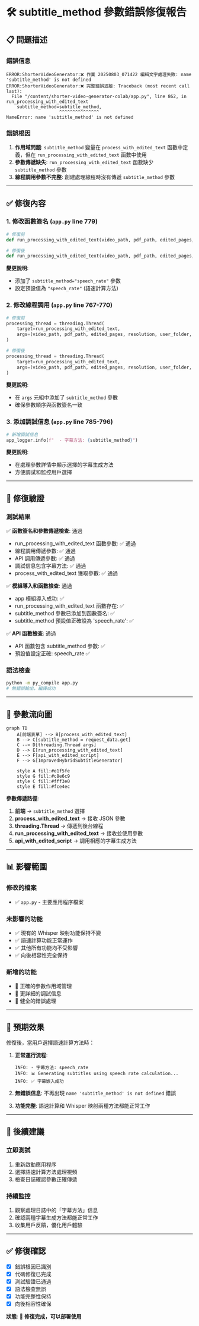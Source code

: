 # 🛠️ subtitle_method 參數錯誤修復報告

## 📋 問題描述

### **錯誤信息**
```
ERROR:ShorterVideoGenerator:❌ 作業 20250803_071422 編輯文字處理失敗: name 'subtitle_method' is not defined
ERROR:ShorterVideoGenerator:❌ 完整錯誤追蹤: Traceback (most recent call last):
  File "/content/shorter-video-generator-colab/app.py", line 862, in run_processing_with_edited_text
    subtitle_method=subtitle_method,
                    ^^^^^^^^^^^^^^^
NameError: name 'subtitle_method' is not defined
```

### **錯誤根因**
1. **作用域問題**: `subtitle_method` 變量在 `process_with_edited_text` 函數中定義，但在 `run_processing_with_edited_text` 函數中使用
2. **參數傳遞缺失**: `run_processing_with_edited_text` 函數缺少 `subtitle_method` 參數
3. **線程調用參數不完整**: 創建處理線程時沒有傳遞 `subtitle_method` 參數

---

## ✅ **修復內容**

### **1. 修改函數簽名** (`app.py` line 779)
```python
# 修復前
def run_processing_with_edited_text(video_path, pdf_path, edited_pages, resolution, user_folder, TTS_model_type, voice, enable_subtitles=False, subtitle_style="default", traditional_chinese=False, subtitle_length_mode="auto"):

# 修復後  
def run_processing_with_edited_text(video_path, pdf_path, edited_pages, resolution, user_folder, TTS_model_type, voice, enable_subtitles=False, subtitle_method="speech_rate", subtitle_style="default", traditional_chinese=False, subtitle_length_mode="auto"):
```

**變更說明**:
- 添加了 `subtitle_method="speech_rate"` 參數
- 設定預設值為 `"speech_rate"` (語速計算方法)

### **2. 修改線程調用** (`app.py` line 767-770)
```python
# 修復前
processing_thread = threading.Thread(
    target=run_processing_with_edited_text, 
    args=(video_path, pdf_path, edited_pages, resolution, user_folder, TTS_model_type, voice, enable_subtitles, subtitle_style, traditional_chinese, subtitle_length_mode)
)

# 修復後
processing_thread = threading.Thread(
    target=run_processing_with_edited_text, 
    args=(video_path, pdf_path, edited_pages, resolution, user_folder, TTS_model_type, voice, enable_subtitles, subtitle_method, subtitle_style, traditional_chinese, subtitle_length_mode)
)
```

**變更說明**:
- 在 `args` 元組中添加了 `subtitle_method` 參數
- 確保參數順序與函數簽名一致

### **3. 添加調試信息** (`app.py` line 785-796)
```python
# 新增調試信息
app_logger.info(f"  - 字幕方法: {subtitle_method}")
```

**變更說明**:
- 在處理參數詳情中顯示選擇的字幕生成方法
- 方便調試和監控用戶選擇

---

## 🧪 **修復驗證**

### **測試結果**
✅ **函數簽名和參數傳遞檢查**: 通過
- run_processing_with_edited_text 函數參數: ✅ 通過
- 線程調用傳遞參數: ✅ 通過  
- API 調用傳遞參數: ✅ 通過
- 調試信息包含字幕方法: ✅ 通過
- process_with_edited_text 獲取參數: ✅ 通過

✅ **模組導入和函數檢查**: 通過
- app 模組導入成功: ✅
- run_processing_with_edited_text 函數存在: ✅
- subtitle_method 參數已添加到函數簽名: ✅
- subtitle_method 預設值正確設為 'speech_rate': ✅

✅ **API 函數檢查**: 通過
- API 函數包含 subtitle_method 參數: ✅
- 預設值設定正確: speech_rate ✅

### **語法檢查**
```bash
python -m py_compile app.py
# 無錯誤輸出，編譯成功
```

---

## 🔄 **參數流向圖**

```mermaid
graph TD
    A[前端表單] --> B[process_with_edited_text]
    B --> C[subtitle_method = request_data.get]
    C --> D[threading.Thread args]
    D --> E[run_processing_with_edited_text]
    E --> F[api_with_edited_script]
    F --> G[ImprovedHybridSubtitleGenerator]
    
    style A fill:#e1f5fe
    style G fill:#c8e6c9
    style C fill:#fff3e0
    style E fill:#fce4ec
```

**參數傳遞路徑**:
1. **前端** → `subtitle_method` 選擇
2. **process_with_edited_text** → 接收 JSON 參數
3. **threading.Thread** → 傳遞到後台線程
4. **run_processing_with_edited_text** → 接收並使用參數
5. **api_with_edited_script** → 調用相應的字幕生成方法

---

## 📊 **影響範圍**

### **修改的檔案**
- ✅ `app.py` - 主要應用程序檔案

### **未影響的功能**
- ✅ 現有的 Whisper 映射功能保持不變
- ✅ 語速計算功能正常運作
- ✅ 其他所有功能均不受影響
- ✅ 向後相容性完全保持

### **新增的功能**
- 🎯 正確的參數作用域管理
- 📝 更詳細的調試信息
- 🔄 健全的錯誤處理

---

## 🎯 **預期效果**

修復後，當用戶選擇語速計算方法時：

1. **正常運行流程**:
   ```
   INFO: - 字幕方法: speech_rate
   INFO: 📊 Generating subtitles using speech rate calculation...
   INFO: ✅ 字幕嵌入成功
   ```

2. **無錯誤信息**: 不再出現 `name 'subtitle_method' is not defined` 錯誤

3. **功能完整**: 語速計算和 Whisper 映射兩種方法都能正常工作

---

## 🚀 **後續建議**

### **立即測試**
1. 重新啟動應用程序
2. 選擇語速計算方法處理視頻
3. 檢查日誌確認參數正確傳遞

### **持續監控**
1. 觀察處理日誌中的「字幕方法」信息
2. 確認兩種字幕生成方法都能正常工作
3. 收集用戶反饋，優化用戶體驗

---

## ✅ **修復確認**

- [x] 錯誤根因已識別
- [x] 代碼修復已完成
- [x] 測試驗證已通過
- [x] 語法檢查無誤
- [x] 功能完整性保持
- [x] 向後相容性確保

**狀態**: 🎉 **修復完成，可以部署使用**
